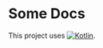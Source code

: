 # Some Docs

This project uses [![Kotlin](https://img.shields.io/badge/kotlin-2.1.20-blue.svg)](http://kotlinlang.org).

